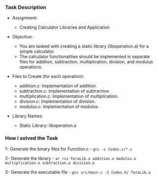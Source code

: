 ### Task Description

- Assignment: 
	- Creating Calculator Libraries and Application

- Objective: 
	- You are tasked with creating a static library (liboperation.a) for a simple calculator.
	- The calculator functionalities should be implemented in separate files for addition, subtraction, multiplication, division, and modulus operations.
	
- Files to Create (for each operation):
	- addition.c: Implementation of addition.
	- subtraction.c: Implementation of subtraction.
	- multiplication.c: Implementation of multiplication.
	- division.c: Implementation of division.
	- modulus.c: Implementation of modulus.
- Library Names:
	- Static Library: liboperation.a


### How i solved the Task

1- Generate the binary files for Function.c
	- ```gcc -c Codes.c/*.c``` 

2- Generate the library
	- ```ar rcs TeraLib.a addition.o modulus.o multiplication.o subtraction.o division.o```
	
3- Generate the executable file
	- ```gcc src/main.c -I Codes.h/ TeraLib.a```
